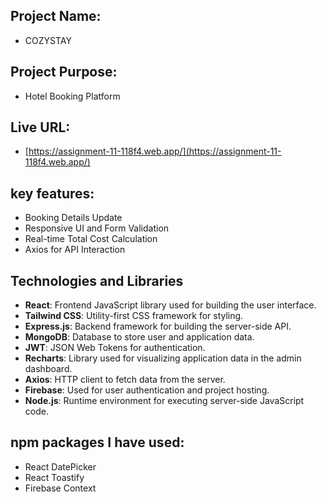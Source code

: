 ## Project Name: 
- COZYSTAY

## Project Purpose: 
- Hotel Booking Platform

## Live URL: 
- [https://assignment-11-118f4.web.app/](https://assignment-11-118f4.web.app/)

## key features: 
- Booking Details Update
- Responsive UI and Form Validation
- Real-time Total Cost Calculation
- Axios for API Interaction


## Technologies and Libraries

- **React**: Frontend JavaScript library used for building the user interface.
- **Tailwind CSS**: Utility-first CSS framework for styling.
- **Express.js**: Backend framework for building the server-side API.
- **MongoDB**: Database to store user and application data.
- **JWT**: JSON Web Tokens for authentication.
- **Recharts**: Library used for visualizing application data in the admin dashboard.
- **Axios**: HTTP client to fetch data from the server.
- **Firebase**: Used for user authentication and project hosting.
- **Node.js**: Runtime environment for executing server-side JavaScript code.


## npm packages I have used: 
- React DatePicker
- React Toastify
- Firebase Context






